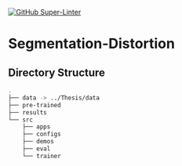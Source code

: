 
[![GitHub Super-Linter](https://github.com/MedVisBonn/Segmentation-Distortion/actions/workflows/super-linter.yml/badge.svg)](https://github.com/marketplace/actions/super-linter)

# Segmentation-Distortion

## Directory Structure
<!--structure_begin-->
```bash
.
├── data -> ../Thesis/data
├── pre-trained
├── results
└── src
    ├── apps
    ├── configs
    ├── demos
    ├── eval
    └── trainer
```
<!--structure_end-->


